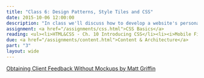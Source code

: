 ```yaml
---
title: "Class 6: Design Patterns, Style Tiles and CSS"
date: 2015-10-06 12:00:00
description: "In class we'll discuss how to develop a website's personality through design patterns and style tiles.  In class, we'll use TypeCast, a tool to help choose typographic styles for the web.  We'll also learn to use Sketch, a vector-based design tool.  Finally, we'll begin discussing CSS."
assignment: <a href="/assignments/css.html">CSS Basics</a>
reading: <ul><li>HTML&CSS - Ch. 10 Introducing CSS</li><li><i>Mobile First</i> - Ch.4 Organization, Ch. 5 Actions, Ch. 6 Inputs</li><li><a href="http://alistapart.com/article/style-tiles-and-how-they-work">Style Tiles and How They Work by Samantha Warren</a></li><li><a href="http://alistapart.com/article/responsive-comping-obtaining-signoff-with-mockups">Responsive Comping - Obtaining Client Feedback Without Mockups by Matt Griffin</a></li></ul>
due: <a href="/assignments/content.html">Content & Architecture</a>
part: "3"
layout: wide
---
```


[Obtaining Client Feedback Without Mockups by Matt Griffin](http://alistapart.com/article/responsive-comping-obtaining-signoff-with-mockups)